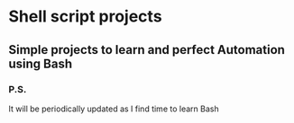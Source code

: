# Shell script projects

## Simple projects to learn and perfect Automation using Bash

 ### P.S.
 It will be periodically updated as I find time to learn Bash
